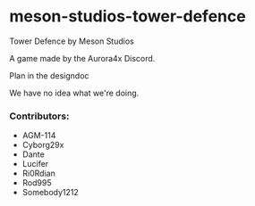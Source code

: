 # meson-studios-tower-defence
Tower Defence by Meson Studios

A game made by the Aurora4x Discord.

Plan in the designdoc

We have no idea what we're doing.

### Contributors:

* AGM-114
* Cyborg29x
* Dante
* Lucifer
* Ri0Rdian
* Rod995
* Somebody1212
